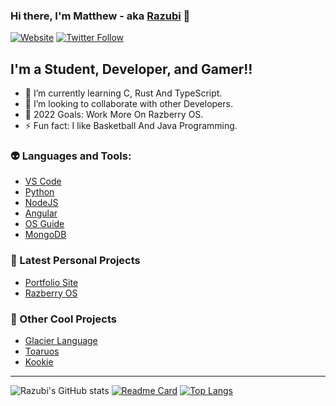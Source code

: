 ### Hi there, I'm Matthew - aka [Razubi][website] 👋 

[![Website](https://img.shields.io/website?down_color=red&down_message=Down&logo=R&style=for-the-badge&up_message=Active&url=https%3A%2F%2Frazubi.github.io%2FRazubiPortfolio%2F)](https://razubi.github.io/RazubiPortfolio/)
[![Twitter Follow](https://img.shields.io/github/followers/Razubi?logo=Github&style=for-the-badge)](https://twitter.com/intent/follow?original_referer=https%3A%2F%2Fgithub.com%2FcodeSTACKr&screen_name=codeSTACKr)
## I'm a Student, Developer, and Gamer!!

- 🌱 I’m currently learning C, Rust And TypeScript.
- 👯 I’m looking to collaborate with other Developers.
- 🥅 2022 Goals: Work More On Razberry OS.
- ⚡ Fun fact: I like Basketball And Java Programming.


### 👽 Languages and Tools:
- [VS Code][Vs Code]
- [Python][python]
- [NodeJS][node]
- [Angular][ang]
- [OS Guide][os]
- [MongoDB][mongo]



### 📕 Latest Personal Projects 

<!-- BLOG-POST-LIST:START -->
- [Portfolio Site](https://github.com/Razubi/RazubiPortfolio)
- [Razberry OS](https://github.com/Razubi/RazberryOS)

<!-- BLOG-POST-LIST:END -->

<!-- REC-POST-LIST:START -->
### 🤖 Other Cool Projects 
- [Glacier Language](https://github.com/Razubi/RustGlacier)
- [Toaruos](https://github.com/klange/toaruos)
- [Kookie](https://github.com/kookielang/Kookie)


<!-- REC-POST-LIST:END -->




---



</details>

[website]: https://razubi.github.io/RazubiPortfolio/
[course]: http://vsCodeHero.com
[twitter]: https://twitter.com/codeSTACKr
[youtube]: https://youtube.com/codeSTACKr
[instagram]: https://instagram.com/codeSTACKr
[linkedin]: https://linkedin.com/in/codeSTACKr
[webdevplaylist]: https://www.youtube.com/playlist?list=PLkwxH9e_vrAJ0WbEsFA9W3I1W-g_BTsbt
[jsplaylist]: https://www.youtube.com/playlist?list=PLkwxH9e_vrALRJKu7wfXby3MKeflhTu6B
[cssplaylist]: https://www.youtube.com/playlist?list=PLkwxH9e_vrALSdvZuEh6gqQdmDoDIoqz4
[reactplaylist]: https://www.youtube.com/playlist?list=PLkwxH9e_vrAK4TdffpxKY3QGyHCpxFcQ0
[Vs Code]: https://code.visualstudio.com/
[python]: https://www.python.org/
[node]: https://nodejs.org/en/
[ang]: https://angularjs.org/
[os]: https://www.cs.bham.ac.uk/~exr/lectures/opsys/10_11/lectures/os-dev.pdf
[mongo]: https://www.mongodb.com/

![Razubi's GitHub stats](https://github-readme-stats.vercel.app/api?username=Razubi&show_icons=true&theme=dracula)
[![Readme Card](https://github-readme-stats.vercel.app/api/pin/?username=Razubi&repo=RazubiPortfolio&theme=dracula)](https://github.com/Razubi/RazubiPortfolio)
[![Top Langs](https://github-readme-stats.vercel.app/api/top-langs/?username=Razubi)](https://github.com/Razubi/github-readme-stats)


